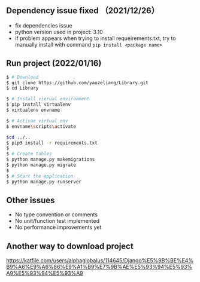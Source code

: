 ## Dependency issue fixed （2021/12/26）
 - fix dependencies issue
 - python version used in project: 3.10
 - if problem appears when trying to install requeirements.txt, try to manually install with command `pip install <package name>`

## Run project (2022/01/16)

```bash
$ # Download
$ git clone https://github.com/yaozeliang/Library.git
$ cd Library

$ # Install vierual environment
$ pip install virtualenv
$ virtualenv envname

$ # Activae virtual env
$ envname\scripts\activate

$cd ../..
$ pip3 install -r requirements.txt
$
$ # Create tables
$ python manage.py makemigrations
$ python manage.py migrate
$
$ # Start the application 
$ python manage.py runserver 

```
## Other issues
 - No type convention or comments
 - No unit/function test implemented
 - No performance improvements yet

## Another way to download project
https://katfile.com/users/alphaglobalus/114645/Django%E5%9B%BE%E4%B9%A6%E9%A6%86%E9%A1%B9%E7%9B%AE%E5%93%94%E5%93%A9%E5%93%94%E5%93%A9
